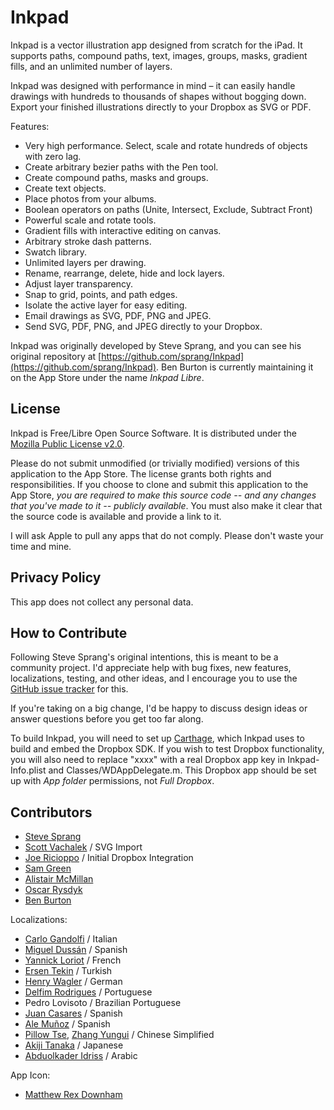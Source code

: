 Inkpad
======

Inkpad is a vector illustration app designed from scratch for the iPad. It supports paths, compound paths, text, images, groups, masks, gradient fills, and an unlimited number of layers.

Inkpad was designed with performance in mind – it can easily handle drawings with hundreds to thousands of shapes without bogging down. Export your finished illustrations directly to your Dropbox as SVG or PDF.

Features:

* Very high performance. Select, scale and rotate hundreds of objects with zero lag.
* Create arbitrary bezier paths with the Pen tool.
* Create compound paths, masks and groups.
* Create text objects.
* Place photos from your albums.
* Boolean operators on paths (Unite, Intersect, Exclude, Subtract Front)
* Powerful scale and rotate tools.
* Gradient fills with interactive editing on canvas.
* Arbitrary stroke dash patterns.
* Swatch library.
* Unlimited layers per drawing.
* Rename, rearrange, delete, hide and lock layers.
* Adjust layer transparency.
* Snap to grid, points, and path edges.
* Isolate the active layer for easy editing.
* Email drawings as SVG, PDF, PNG and JPEG.
* Send SVG, PDF, PNG, and JPEG directly to your Dropbox.

Inkpad was originally developed by Steve Sprang, and you can see his original repository at
[https://github.com/sprang/Inkpad](https://github.com/sprang/Inkpad).
Ben Burton is currently maintaining it on the App Store under the name *Inkpad Libre*.

License
-------

Inkpad is Free/Libre Open Source Software. It is distributed under the [Mozilla Public License v2.0](http://mozilla.org/MPL/2.0/).

Please do not submit unmodified (or trivially modified) versions of this application to the App Store.
The license grants both rights and responsibilities.
If you choose to clone and submit this application to the App Store,
*you are required to make this source code -- and any changes that you've made to it -- publicly available*.
You must also make it clear that the source code is available and provide a link to it.

I will ask Apple to pull any apps that do not comply. Please don't waste your time and mine.

Privacy Policy
--------------

This app does not collect any personal data.

How to Contribute
-----------------

Following Steve Sprang's original intentions, this is meant to be a community project.
I'd appreciate help with bug fixes, new features, localizations, testing, and other ideas,
and I encourage you to use the [GitHub issue tracker](https://github.com/baburton/Inkpad/issues) for this.

If you're taking on a big change, I'd be happy to discuss design ideas or answer questions before you get too far along.

To build Inkpad, you will need to set up [Carthage](https://github.com/Carthage/Carthage), which Inkpad uses
to build and embed the Dropbox SDK.
If you wish to test Dropbox functionality, you will also need to replace "xxxx" with a real Dropbox app key
in Inkpad-Info.plist and Classes/WDAppDelegate.m. This Dropbox app should be set up with _App folder_ permissions,
not _Full Dropbox_.

Contributors
------------

* [Steve Sprang](https://github.com/sprang)
* [Scott Vachalek](https://github.com/svachalek) / SVG Import
* [Joe Ricioppo](https://github.com/joericioppo) / Initial Dropbox Integration
* [Sam Green](https://github.com/samgreen)
* [Alistair McMillan](https://github.com/alistairmcmillan)
* [Oscar Rysdyk](https://github.com/32Beat)
* [Ben Burton](https://github.com/baburton)

Localizations:

* [Carlo Gandolfi](https://github.com/cgand) / Italian
* [Miguel Dussán](https://github.com/migdus) / Spanish
* [Yannick Loriot](https://github.com/YannickL) / French
* [Ersen Tekin](https://github.com/ersentekin) / Turkish
* [Henry Wagler](https://github.com/number-six) / German
* [Delfim Rodrigues](http://asebenta.wordpress.com) / Portuguese
* Pedro Lovisoto / Brazilian Portuguese
* [Juan Casares](http://www.usablehack.com) / Spanish
* [Ale Muñoz](https://github.com/bomberstudios) / Spanish
* [Pillow Tse](https://github.com/xiezhhw), [Zhang Yungui](https://github.com/rhcad) / Chinese Simplified
* [Akiji Tanaka](https://github.com/akiji) / Japanese
* [Abduolkader Idriss](https://github.com/zaxf) / Arabic

App Icon:

* [Matthew Rex Downham](http://www.mrexd.com/)
